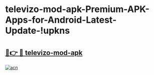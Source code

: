 # televizo-mod-apk-Premium-APK-Apps-for-Android-Latest-Update-!upkns

# <h2><a href="https://0xause.esa.edu.pl?title=televizo-mod-apk&ref=upkns">🔗👉 🔴 televizo-mod-apk</a></h2>

[![acn](https://github.com/user-attachments/assets/0f9c940e-d8b0-45ae-aac7-cd30a18b3e1c)](https://0xause.esa.edu.pl?title=televizo-mod-apk&ref=upkns)

